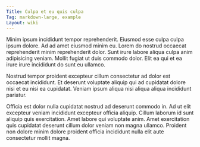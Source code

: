```yaml
---
Title: Culpa et eu quis culpa
Tag: markdown-large, example
Layout: wiki
---
```

Minim ipsum incididunt tempor reprehenderit. Eiusmod esse culpa culpa ipsum dolore. Ad ad amet eiusmod minim eu. Lorem do nostrud occaecat reprehenderit minim reprehenderit dolor. Sunt irure labore aliqua culpa anim adipisicing veniam. Mollit fugiat ut duis commodo dolor. Elit ea qui et ea irure irure incididunt do sunt eu ullamco.

Nostrud tempor proident excepteur cillum consectetur ad dolor est occaecat incididunt. Et deserunt voluptate aliquip qui ad cupidatat dolore nisi et eu nisi ea cupidatat. Veniam ipsum aliqua nisi aliqua aliqua incididunt pariatur.

Officia est dolor nulla cupidatat nostrud ad deserunt commodo in. Ad ut elit excepteur veniam incididunt excepteur officia aliquip. Cillum laborum id sunt aliquip quis exercitation. Amet labore qui voluptate anim. Amet exercitation quis cupidatat deserunt cillum dolor veniam non magna ullamco. Proident non dolore minim dolore proident officia incididunt nulla elit aute consectetur mollit magna.